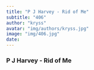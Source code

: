 ```yaml
---
title: "P J Harvey - Rid of Me"
subtitle: "406"
author: "kryss"
avatar: "img/authors/kryss.jpg"
image: "img/406.jpg"
date:
---
```


### P J Harvey - Rid of Me

